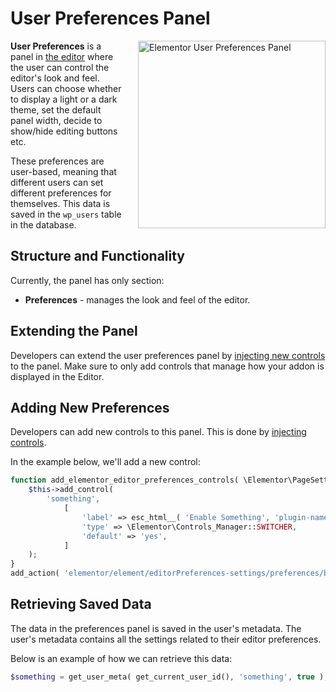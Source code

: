# User Preferences Panel

<img src="/assets/img/user-preferences-panel.png" alt="Elementor User Preferences Panel" style="float: right; width: 300px; margin-left: 20px; margin-bottom: 20px;">

**User Preferences** is a panel in [the editor](/editor/) where the user can control the editor's look and feel. Users can choose whether to display a light or a dark theme, set the default panel width, decide to show/hide editing buttons etc.

These preferences are user-based, meaning that different users can set different preferences for themselves. This data is saved in the `wp_users` table in the database.

## Structure and Functionality

Currently, the panel has only section:

* **Preferences** - manages the look and feel of the editor.

## Extending the Panel

Developers can extend the user preferences panel by [injecting new controls](/hooks/injecting-controls) to the panel. Make sure to only add controls that manage how your addon is displayed in the Editor.

## Adding New Preferences 

Developers can add new controls to this panel. This is done by [injecting controls](/hooks/injecting-controls).

In the example below, we'll add a new control:

```php
function add_elementor_editor_preferences_controls( \Elementor\PageSettings\Page $page ) {
	$this->add_control(
		'something',
			[
				'label' => esc_html__( 'Enable Something', 'plugin-name' ),
				'type' => \Elementor\Controls_Manager::SWITCHER,
				'default' => 'yes',
			]
	);
}
add_action( 'elementor/element/editorPreferences-settings/preferences/before_section_end', 'add_elementor_editor_preferences_controls' );
```

## Retrieving Saved Data

The data in the preferences panel is saved in the user's metadata. The user's metadata contains all the settings related to their editor preferences.

Below is an example of how we can retrieve this data:

```php
$something = get_user_meta( get_current_user_id(), 'something', true );
```
